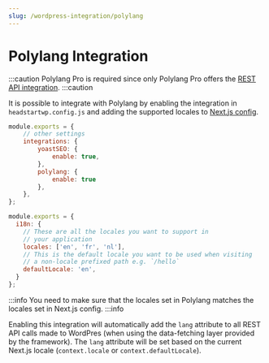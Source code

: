 ```yaml
---
slug: /wordpress-integration/polylang
---
```


# Polylang Integration

:::caution
Polylang Pro is required since only Polylang Pro offers the [REST API integration](https://polylang.pro/doc/rest-api/).
:::caution

It is possible to integrate with Polylang by enabling the integration in `headstartwp.config.js` and adding the supported locales to [Next.js config](https://nextjs.org/docs/advanced-features/i18n-routing).

```js title="headstartwp.config.js"
module.exports = {
	// other settings
	integrations: {
		yoastSEO: {
			enable: true,
		},
		polylang: {
			enable: true
		},
	},
};
```

```js title="next.config.js"
module.exports = {
  i18n: {
    // These are all the locales you want to support in
    // your application
    locales: ['en', 'fr', 'nl'],
    // This is the default locale you want to be used when visiting
    // a non-locale prefixed path e.g. `/hello`
    defaultLocale: 'en',
  }
};
```
:::info
You need to make sure that the locales set in Polylang matches the locales set in Next.js config.
:::info

Enabling this integration will automatically add the `lang` attribute to all REST API calls made to WordPres (when using the data-fetching layer provided by the framework). The `lang` attribute will be set based on the current Next.js locale (`context.locale` or `context.defaultLocale`).